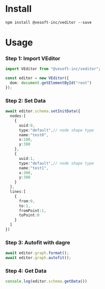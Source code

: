 # Install
```
npm install @vesoft-inc/veditor --save
```

# Usage 

### Step 1: Import VEditor  
```ts
import VEditor from "@vesoft-inc/veditor";

const editor = new VEditor({ 
  dom: document.getElementById("root")
});
```
### Step 2: Set Data

```ts
await editor.schema.setInitData({
  nodes:[
    {
      uuid:0,
      type:"default",// node shape type
      name:"test0",
      x:100,
      y:300
    },
    {
      uuid:1,
      type:"default",// node shape type
      name:"test1",
      x:300,
      y:300
    }
  ],
  lines:[
    {
      from:0,
      to:1,
      fromPoint:1,
      toPoint:0
    }
  ]
})
``` 
### Step 3: Autofit with dagre
```ts
await editor.graph.format();
await editor.graph.autofit();
```

### Step 4: Get Data
```ts
console.log(editor.schema.getData())
```